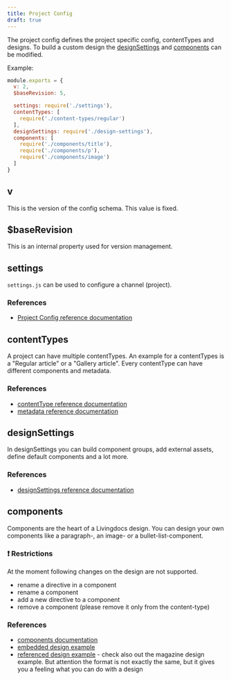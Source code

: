 ```yaml
---
title: Project Config
draft: true
---
```


The project config defines the project specific config, contentTypes and designs. To build a custom design the [designSettings](project_config.md#designSettings) and [components](project_config.md#components) can be modified.

Example:

```javascript
module.exports = {
  v: 2,
  $baseRevision: 5,

  settings: require('./settings'),
  contentTypes: [
    require('./content-types/regular')
  ],
  designSettings: require('./design-settings'),
  components: [
    require('./components/title'),
    require('./components/p'),
    require('./components/image')
  ]
}
```

## v

This is the version of the config schema. This value is fixed.

## $baseRevision

This is an internal property used for version management.

## settings

`settings.js` can be used to configure a channel \(project\).

### References

* [Project Config reference documentation](https://github.com/livingdocsIO/documentation/tree/bc45ad164d41aa10cdb72c2e832e4e0b334c9a7b/reference-docs/server-configuration/channel-config.md)

## contentTypes

A project can have multiple contentTypes. An example for a contentTypes is a "Regular article" or a "Gallery article". Every contentType can have different components and metadata.

### References

* [contentType reference documentation](https://github.com/livingdocsIO/documentation/tree/bc45ad164d41aa10cdb72c2e832e4e0b334c9a7b/reference-docs/server-configuration/content-type-config.md)
* [metadata reference documentation](https://github.com/livingdocsIO/documentation/tree/bc45ad164d41aa10cdb72c2e832e4e0b334c9a7b/reference-docs/editor-configuration/metadata.md)

## designSettings

In designSettings you can build component groups, add external assets, define default components and a lot more.

### References

* [designSettings reference documentation](design_settings_config.md)

## components

Components are the heart of a Livingdocs design. You can design your own components like a paragraph-, an image- or a bullet-list-component.

### :exclamation: Restrictions

At the moment following changes on the design are not supported.

* rename a directive in a component
* rename a component
* add a new directive to a component
* remove a component \(please remove it only from the content-type\)

### References

* [components documentation](design_component_settings.md)
* [embedded design example](https://github.com/livingdocsIO/documentation/tree/bc45ad164d41aa10cdb72c2e832e4e0b334c9a7b/service/design_example.md)
* [referenced design example](https://github.com/livingdocsIO/magazine-example) - check also out the magazine design example. But attention the format is not exactly the same, but it gives you a feeling what you can do with a design
